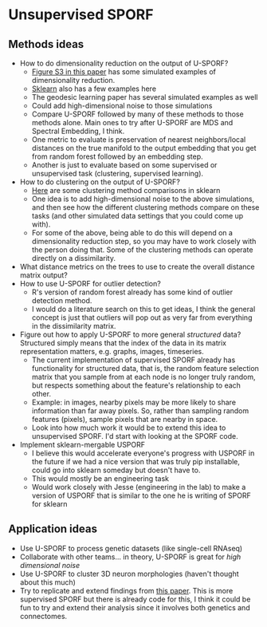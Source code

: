 # Unsupervised SPORF

## Methods ideas
 - How to do dimensionality reduction on the output of U-SPORF?
    - [Figure S3 in this paper](https://www.biorxiv.org/content/biorxiv/early/2019/04/04/120378.full.pdf) has some simulated examples of dimensionality reduction.
    - [Sklearn](https://scikit-learn.org/stable/modules/manifold.html) also has a few examples here 
    - The geodesic learning paper has several simulated examples as well
    - Could add high-dimensional noise to those simulations
    - Compare U-SPORF followed by many of these methods to those methods alone. Main ones to try after U-SPORF are MDS and Spectral Embedding, I think. 
    - One metric to evaluate is preservation of nearest neighbors/local distances on the true manifold to the output embedding that you get from random forest followed by an embedding step.
    - Another is just to evaluate based on some supervised or unsupervised task (clustering, supervised learning). 
 - How to do clustering on the output of U-SPORF?
    - [Here](https://scikit-learn.org/stable/modules/clustering.html) are some clustering method comparisons in sklearn
    - One idea is to add high-dimensional noise to the above simulations, and then see how the different clustering methods compare on these tasks (and other simulated data settings that you could come up with).
    - For some of the above, being able to do this will depend on a dimensionality reduction step, so you may have to work closely with the person doing that. Some of the clustering methods can operate directly on a dissimilarity.
 - What distance metrics on the trees to use to create the overall distance matrix output?
 - How to use U-SPORF for outlier detection?
    - R's version of random forest already has some kind of outlier detection method.
    - I would do a literature search on this to get ideas, I think the general concept is just that outliers will pop out as very far from everything in the dissimilarity matrix.
 - Figure out how to apply U-SPORF to more general _structured_ data? Structured simply means that the index of the data in its matrix representation matters, e.g. graphs, images, timeseries.
    - The current implementation of supervised SPORF already has functionality for structured data, that is, the random feature selection matrix that you sample from at each node is no longer truly random, but respects something about the feature's relationship to each other.
    - Example: in images, nearby pixels may be more likely to share information than far away pixels. So, rather than sampling random features (pixels), sample pixels that are nearby in space. 
    - Look into how much work it would be to extend this idea to unsupervised SPORF. I'd start with looking at the SPORF code.
 - Implement sklearn-mergable USPORF
    - I believe this would accelerate everyone's progress with USPORF in the future if we had a nice version that was truly pip installable, could go into sklearn someday but doesn't have to. 
    - This would mostly be an engineering task 
    - Would work closely with Jesse (engineering in the lab) to make a version of USPORF that is similar to the one he is writing of SPORF for sklearn
## Application ideas 
 - Use U-SPORF to process genetic datasets (like single-cell RNAseq) 
 - Collaborate with other teams... in theory, U-SPORF is great for _high dimensional noise_
 - Use U-SPORF to cluster 3D neuron morphologies (haven't thought about this much) 
 - Try to replicate and extend findings from 
 [this paper](https://www.biorxiv.org/content/biorxiv/early/2019/08/15/736520.full.pdf). This 
 is more supervised SPORF but there is already code for this, I think it could be fun to try 
 and extend their analysis since it involves both genetics and connectomes. 
 
